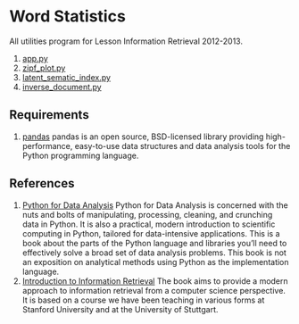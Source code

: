 # Word Statistics

All utilities program for Lesson Information Retrieval 2012-2013.

1. [app.py](https://github.com/theofilis/InformationRetrieval/blob/master/app.py)
2. [zipf_plot.py](https://github.com/theofilis/InformationRetrieval/blob/master/zipf_plot.py)
3. [latent_sematic_index.py](https://github.com/theofilis/InformationRetrieval/blob/master/latent_sematic_index.py)
4. [inverse_document.py](https://github.com/theofilis/InformationRetrieval/blob/master/inverse_document.py)

## Requirements
1. [pandas](pandas.pydata.org) pandas is an open source, BSD-licensed library providing high-performance, easy-to-use data structures and data analysis tools for the Python programming language.

## References
1. [Python for Data Analysis](http://shop.oreilly.com/product/0636920023784.do) Python for Data Analysis is concerned with the nuts and bolts of manipulating, processing, cleaning, and crunching data in Python. It is also a practical, modern introduction to scientific computing in Python, tailored for data-intensive applications. This is a book about the parts of the Python language and libraries you’ll need to effectively solve a broad set of data analysis problems. This book is not an exposition on analytical methods using Python as the implementation language.
2. [Introduction to Information Retrieval](http://nlp.stanford.edu/IR-book/) The book aims to provide a modern approach to information retrieval from a computer science perspective. It is based on a course we have been teaching in various forms at Stanford University and at the University of Stuttgart.
